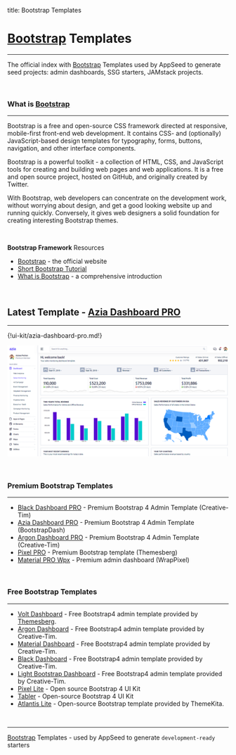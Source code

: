 
title: Bootstrap Templates

# [Bootstrap](https://getbootstrap.com/) Templates
---

The official index with [Bootstrap](https://getbootstrap.com/) Templates used by AppSeed to generate seed projects: admin dashboards, SSG starters, JAMstack projects. 

<br />

### What is [Bootstrap](https://getbootstrap.com/)
---

Bootstrap is a free and open-source CSS framework directed at responsive, mobile-first front-end web development. It contains CSS- and (optionally) JavaScript-based design templates for typography, forms, buttons, navigation, and other interface components.

Bootstrap is a powerful toolkit - a collection of HTML, CSS, and JavaScript tools for creating and building web pages and web applications. It is a free and open source project, hosted on GitHub, and originally created by Twitter.

With Bootstrap, web developers can concentrate on the development work, without worrying about design, and get a good looking website up and running quickly. Conversely, it gives web designers a solid foundation for creating interesting Bootstrap themes.

<br />

**Bootstrap Framework** Resources

- [Bootstrap](https://getbootstrap.com/) - the official website
- [Short Bootstrap Tutorial](https://www.toptal.com/front-end/what-is-bootstrap-a-short-tutorial-on-the-what-why-and-how)
- [What is Bootstrap](https://wpamelia.com/what-is-bootstrap/) - a comprehensive introduction

<br />

## Latest Template - [Azia Dashboard PRO](./azia-dashboard-pro/)
---

{!ui-kit/azia-dashboard-pro.md!}

![Azia Dashboard - Main Dashboard Screen.](https://raw.githubusercontent.com/admin-dashboards/azia-dashboard-pro/main/media/azia-dashboard-pro-screen.png)

<br />

### Premium Bootstrap Templates
---

- [Black Dashboard PRO](./black-dashboard-pro/) - Premium Bootstrap 4 Admin Template (Creative-Tim)
- [Azia Dashboard PRO](./azia-dashboard-pro/) - Premium Bootstrap 4 Admin Template (BootstrapDash)
- [Argon Dashboard PRO](./argon-dashboard-pro/) - Premium Bootstrap 4 Admin Template (Creative-Tim)
- [Pixel PRO](./pixel-pro/) - Premium Bootstrap template (Themesberg)
- [Material PRO Wpx](./material-pro-wpx/) - Premium admin dashboard (WrapPixel)

<br />

### Free Bootstrap Templates
---

- [Volt Dashboard](./volt-dashboard/) - Free Bootstrap4 admin template provided by [Themesberg](https://appseed.us/agency/themesberg).
- [Argon Dashboard](./argon-dashboard/) - Free Bootstrap4 admin template provided by Creative-Tim.
- [Material Dashboard](./material-dashboard/) - Free Bootstrap4 admin template provided by Creative-Tim.
- [Black Dashboard](./black-dashboard/) - Free Bootstrap4 admin template provided by Creative-Tim.
- [Light Bootstrap Dashboard](./light-bootstrap-dashboard/) - Free Bootstrap4 admin template provided by Creative-Tim.
- [Pixel Lite](./pixel-lite/) - Open source Bootstrap 4 UI Kit
- [Tabler](./tabler/) - Open-source Bootstrap 4 UI Kit
- [Atlantis Lite](./atlantis-lite/) - Open-source Bootstrap template provided by ThemeKita. 

<br />

---
[Bootstrap](https://getbootstrap.com/) Templates - used by AppSeed to generate `development-ready` starters

